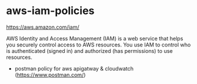 # aws-iam-policies

https://aws.amazon.com/iam/

AWS Identity and Access Management (IAM) is a web service that helps you securely control access to AWS resources. You use IAM to control who is authenticated (signed in) and authorized (has permissions) to use resources.

- postman policy for aws apigatway & cloudwatch (https://www.postman.com/)

